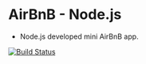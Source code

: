 AirBnB - Node.js 
========================================

- Node.js developed mini AirBnB app.

[![Build Status](https://travis-ci.org/finleysa/AirBNB-JS.png?branch=master)](https://travis-ci.org/finleysa/AirBNB-JS)
